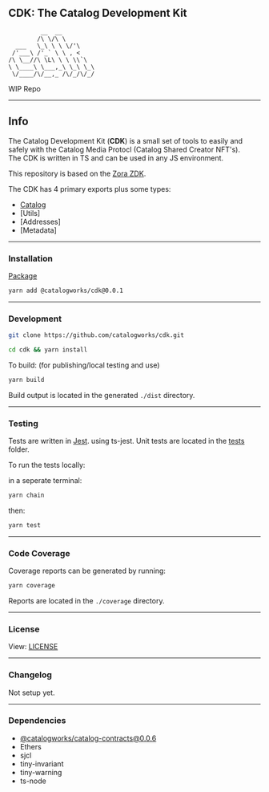 ## CDK: The Catalog Development Kit

```
         __  __
        /\ \/\ \
  ___   \_\ \ \ \/'\
 /'___\ /'_` \ \ , <
/\ \__//\ \L\ \ \ \\`\
\ \____\ \___,_\ \_\ \_\
 \/____/\/__,_ /\/_/\/_/

```

WIP Repo
____


## Info

The Catalog Development Kit (**CDK**) is a small set of tools to easily and safely with the Catalog Media Protocl (Catalog Shared Creator NFT's).  
The CDK is written in TS and can be used in any JS environment.

This repository is based on the [Zora ZDK](https://github.com/ourzora/zdk).

The CDK has 4 primary exports plus some types:

- [Catalog](docs/catalog.md)
- [Utils]
- [Addresses]
- [Metadata]

____

### Installation

[Package](https://github.com/catalogworks/cdk/packages/1173720)

```bash
yarn add @catalogworks/cdk@0.0.1
```

____

### Development

```bash
git clone https://github.com/catalogworks/cdk.git
```

```bash
cd cdk && yarn install
```

To build: (for publishing/local testing and use)

```bash
yarn build
```

Build output is located in the generated `./dist` directory.



____


### Testing

Tests are written in [Jest](https://jestjs.io/). using ts-jest.
Unit tests are located in the [tests](./tests) folder.

To run the tests locally:

in a seperate terminal:

```bash
yarn chain
```

then:

```bash
yarn test
```

____


### Code Coverage

Coverage reports can be generated by running:

```bash
yarn coverage
```

Reports are located in the `./coverage` directory.

____


### License

View: [LICENSE](./LICENSE)

____


### Changelog

Not setup yet.

____

### Dependencies

- [@catalogworks/catalog-contracts@0.0.6](https://github.com/catalogworks/catalog-contracts/packages/1165811)
- Ethers
- sjcl
- tiny-invariant
- tiny-warning
- ts-node
